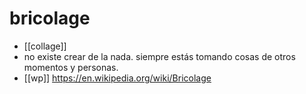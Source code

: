# bricolage

- [[collage]]
- no existe crear de la nada. siempre estás tomando cosas de otros momentos y personas.
- [[wp]] https://en.wikipedia.org/wiki/Bricolage

